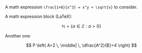 
A math expression ````\frac{1+8}{x^3} = x^y + \sqrt{x}```` to consider.

A math expression block (LaTeX):

```math
\mathbb{N} = \{ a \in \mathbb{Z} : a > 0 \}
```

Another one:

$$
P \left( A=2 \, \middle| \, \dfrac{A^2}{B}>4 \right)
$$

